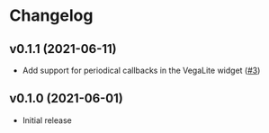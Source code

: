 # Changelog

## v0.1.1 (2021-06-11)

  * Add support for periodical callbacks in the VegaLite widget ([#3](https://github.com/elixir-nx/kino/pull/3))

## v0.1.0 (2021-06-01)

  * Initial release
